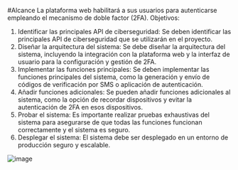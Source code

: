 #Alcance
La plataforma web habilitará a sus usuarios para autenticarse empleando el mecanismo de doble factor (2FA).
Objetivos:
1.	Identificar las principales API de ciberseguridad: Se deben identificar las principales API de ciberseguridad que se utilizarán en el proyecto.
2.	Diseñar la arquitectura del sistema: Se debe diseñar la arquitectura del sistema, incluyendo la integración con la plataforma web y la interfaz de usuario para la configuración y gestión de 2FA.
3.	Implementar las funciones principales: Se deben implementar las funciones principales del sistema, como la generación y envío de códigos de verificación por SMS o aplicación de autenticación.
4.	Añadir funciones adicionales: Se pueden añadir funciones adicionales al sistema, como la opción de recordar dispositivos y evitar la autenticación de 2FA en esos dispositivos.
5.	Probar el sistema: Es importante realizar pruebas exhaustivas del sistema para asegurarse de que todas las funciones funcionan correctamente y el sistema es seguro.
6.	Desplegar el sistema: El sistema debe ser desplegado en un entorno de producción seguro y escalable.

![image](https://user-images.githubusercontent.com/12319705/235963430-373cd3a6-0a38-4a2a-a52a-33c006875558.png)


